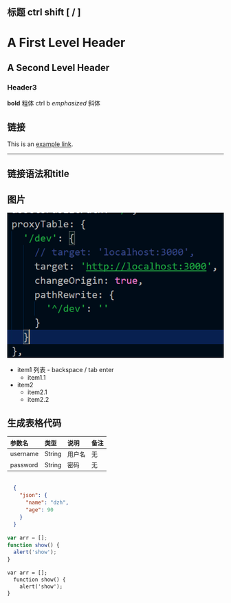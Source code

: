 ## 标题 ctrl shift [ / ]

A First Level Header
===
A Second Level Header
---
### Header3

**bold** 粗体 ctrl b
*emphasized* 斜体

## 链接
This is an [example link](http://www.baidu.com "百度一下").
***
链接语法和title
---

## 图片
![test pic](/pics/4-2.webpack配置修改.png "test pic")

- item1 列表 - backspace / tab enter
  - item1.1
- item2
  - item2.1
  - item2.2

## 生成表格代码
| 参数名   | 类型   | 说明   | 备注 |
| :------- | :----- | :----- | :--- |
| username | String | 用户名 | 无   |
| password | String | 密码   | 无   |

~~~json

  {
    "json": {
      "name": "dzh",
      "age": 90
    }
  }

~~~

~~~javascript
var arr = [];
function show() {
  alert('show');
}
~~~

    var arr = [];
      function show() {
        alert('show');
    }
    